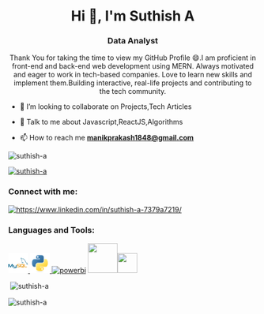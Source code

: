 <h1 align="center">Hi 👋, I'm Suthish A</h1>
<h3 align="center">Data Analyst</h3>
<p align="center">Thank You for taking the time to view my GitHub Profile 😄.I am proficient in front-end and back-end web development using MERN. Always motivated and eager to work in tech-based companies. Love to learn new skills and implement them.Building interactive, real-life projects and contributing to the tech community.</p>



- 👯 I’m looking to collaborate on Projects,Tech Articles

- 💬 Talk to me about Javascript,ReactJS,Algorithms

- 📫 How to reach me **manikprakash1848@gmail.com**









 <p align="left"> <img src="https://komarev.com/ghpvc/?username=suthish-a&label=Profile%20views&color=0e75b6&style=flat" alt="suthish-a" /> </p>  

 <p align="left"> <a href="https://github.com/ryo-ma/github-profile-trophy"><img src="https://github-profile-trophy.vercel.app/?username=suthish-a" alt="suthish-a" /></a> </p>



<h3 align="left">Connect with me:</h3>
<p align="left">
<a href="https://linkedin.com/in/https://www.linkedin.com/in/suthish-a-7379a7219/" target="blank"><img align="center" src="https://raw.githubusercontent.com/rahuldkjain/github-profile-readme-generator/master/src/images/icons/Social/linked-in-alt.svg" alt="https://www.linkedin.com/in/suthish-a-7379a7219/" height="30" width="40" /></a>
</p>

<h3 align="left">Languages and Tools:</h3>
<div  display:"flex" >  <a href="https://www.mysql.com/" target="_blank" rel="noreferrer" width="40" height="40" > <img src="https://raw.githubusercontent.com/devicons/devicon/master/icons/mysql/mysql-original-wordmark.svg" alt="mysql" width="40" height="40"/> </a> <a href="https://www.python.org" target="_blank" rel="noreferrer"> <img src="https://raw.githubusercontent.com/devicons/devicon/master/icons/python/python-original.svg" alt="python" width="40" height="40"/> </a> <a href="https://powerbi.microsoft.com/en-in/" target="_blank" rel="noreferrer"><img  width="60" height="50" src="https://logohistory.net/wp-content/uploads/2023/05/Power-BI-Symbol.png" alt="powerbi" /></a> <a href="https://www.tableau.com" target="_blank" rel="noreferrer"><img width="60" height="60" src="https://www.selectdistinct.co.uk/wp-content/uploads/2023/03/Tableau-logo-removebg-preview.png" /></a><a href="https://www.microsoft.com/en-in/microsoft-365/excel" target="_blank" rel="noreferrer"><img width="40" height="40" src="https://upload.wikimedia.org/wikipedia/commons/thumb/3/31/Microsoft_Office_Excel_%282013–2019%29.svg/1200px-Microsoft_Office_Excel_%282013–2019%29.svg.png"/></a> </div>

<!-- <p><img align="left" src="https://github-readme-stats.vercel.app/api/top-langs?username=suthish-a&show_icons=true&locale=en&layout=compact" alt="suthish-a" /></p> -->

<p>&nbsp;<img align="center" src="https://github-readme-stats.vercel.app/api?username=suthish-a&show_icons=true&locale=en" alt="suthish-a" /></p>

<p><img align="center" src="https://github-readme-streak-stats.herokuapp.com/?user=suthish-a&" alt="suthish-a" /></p>

